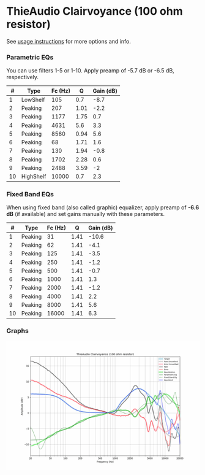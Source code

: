 # ThieAudio Clairvoyance (100 ohm resistor)
See [usage instructions](https://github.com/jaakkopasanen/AutoEq#usage) for more options and info.

### Parametric EQs
You can use filters 1-5 or 1-10. Apply preamp of -5.7 dB or -6.5 dB, respectively.

|   # | Type      |   Fc (Hz) |    Q |   Gain (dB) |
|-----|-----------|-----------|------|-------------|
|   1 | LowShelf  |       105 | 0.7  |        -8.7 |
|   2 | Peaking   |       207 | 1.01 |        -2.2 |
|   3 | Peaking   |      1177 | 1.75 |         0.7 |
|   4 | Peaking   |      4631 | 5.6  |         3.3 |
|   5 | Peaking   |      8560 | 0.94 |         5.6 |
|   6 | Peaking   |        68 | 1.71 |         1.6 |
|   7 | Peaking   |       130 | 1.94 |        -0.8 |
|   8 | Peaking   |      1702 | 2.28 |         0.6 |
|   9 | Peaking   |      2488 | 3.59 |        -2   |
|  10 | HighShelf |     10000 | 0.7  |         2.3 |

### Fixed Band EQs
When using fixed band (also called graphic) equalizer, apply preamp of **-6.6 dB** (if available) and set gains manually with these parameters.

|   # | Type    |   Fc (Hz) |    Q |   Gain (dB) |
|-----|---------|-----------|------|-------------|
|   1 | Peaking |        31 | 1.41 |       -10.6 |
|   2 | Peaking |        62 | 1.41 |        -4.1 |
|   3 | Peaking |       125 | 1.41 |        -3.5 |
|   4 | Peaking |       250 | 1.41 |        -1.2 |
|   5 | Peaking |       500 | 1.41 |        -0.7 |
|   6 | Peaking |      1000 | 1.41 |         1.3 |
|   7 | Peaking |      2000 | 1.41 |        -1.2 |
|   8 | Peaking |      4000 | 1.41 |         2.2 |
|   9 | Peaking |      8000 | 1.41 |         5.6 |
|  10 | Peaking |     16000 | 1.41 |         6.3 |

### Graphs
![](./ThieAudio%20Clairvoyance%20(100%20ohm%20resistor).png)
